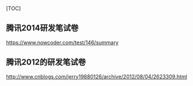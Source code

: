 [TOC]
## 腾讯2014研发笔试卷
https://www.nowcoder.com/test/146/summary


## 腾讯2012的研发笔试卷
http://www.cnblogs.com/jerry19880126/archive/2012/08/04/2623309.html